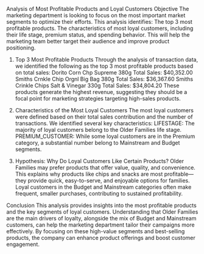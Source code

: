 Analysis of Most Profitable Products and Loyal Customers
Objective
The marketing department is looking to focus on the most important market segments to optimize their efforts. This analysis identifies:
The top 3 most profitable products.
The characteristics of most loyal customers, including their life stage, premium status, and spending behavior.
This will help the marketing team better target their audience and improve product positioning.
1. Top 3 Most Profitable Products
Through the analysis of transaction data, we identified the following as the top 3 most profitable products based on total sales:
Dorito Corn Chp Supreme 380g
Total Sales: $40,352.00
Smiths Crnkle Chip Orgnl Big Bag 380g
Total Sales: $36,367.60
Smiths Crinkle Chips Salt & Vinegar 330g
Total Sales: $34,804.20
These products generate the highest revenue, suggesting they should be a focal point for marketing strategies targeting high-sales products.

3. Characteristics of the Most Loyal Customers
The most loyal customers were defined based on their total sales contribution and the number of transactions. We identified several key characteristics:
LIFESTAGE: The majority of loyal customers belong to the Older Families life stage.
PREMIUM_CUSTOMER: While some loyal customers are in the Premium category, a substantial number belong to Mainstream and Budget segments.

4. Hypothesis: Why Do Loyal Customers Like Certain Products?
Older Families may prefer products that offer value, quality, and convenience. This explains why products like chips and snacks are most profitable—they provide quick, easy-to-serve, and enjoyable options for families.
Loyal customers in the Budget and Mainstream categories often make frequent, smaller purchases, contributing to sustained profitability.

Conclusion
This analysis provides insights into the most profitable products and the key segments of loyal customers. Understanding that Older Families are the main drivers of loyalty, alongside the mix of Budget and Mainstream customers, can help the marketing department tailor their campaigns more effectively.
By focusing on these high-value segments and best-selling products, the company can enhance product offerings and boost customer engagement.
